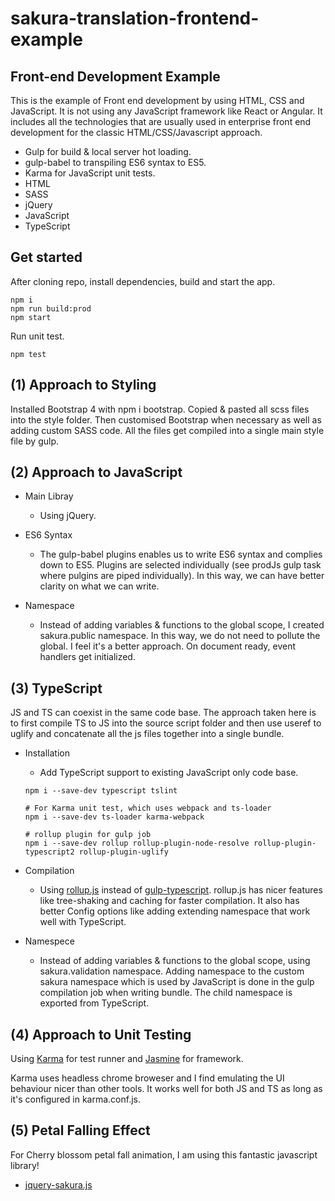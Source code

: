 # sakura-translation-frontend-example

## Front-end Development Example

This is the example of Front end development by using HTML, CSS and JavaScript. It is not using any JavaScript framework like React or Angular. It includes all the technologies that are usually used in enterprise front end development for the classic HTML/CSS/Javascript approach.

- Gulp for build & local server hot loading.
- gulp-babel to transpiling ES6 syntax to ES5.
- Karma for JavaScript unit tests.
- HTML
- SASS
- jQuery
- JavaScript
- TypeScript

## Get started

After cloning repo, install dependencies, build and start the app.
```
npm i
npm run build:prod
npm start
```

Run unit test.
```
npm test
```

## (1) Approach to Styling

Installed Bootstrap 4 with npm i bootstrap. Copied & pasted all scss files into the style folder. Then customised Bootstrap when necessary as well as adding custom SASS code. All the files get compiled into a single main style file by gulp.

## (2) Approach to JavaScript

- Main Libray

  * Using jQuery.

- ES6 Syntax

  * The gulp-babel plugins enables us to write ES6 syntax and complies down to ES5. Plugins are selected individually (see prodJs gulp task where pulgins are piped individually). In this way, we can have better clarity on what we can write.

- Namespace

  * Instead of adding variables & functions to the global scope, I created sakura.public namespace. In this way, we do not need to pollute the global. I feel it's a better approach. On document ready, event handlers get initialized.

## (3) TypeScript

JS and TS can coexist in the same code base. The approach taken here is to first compile TS to JS into the source script folder and then use useref to uglify and concatenate all the js files together into a single bundle.

- Installation

  * Add TypeScript support to existing JavaScript only code base.
  ```
  npm i --save-dev typescript tslint

  # For Karma unit test, which uses webpack and ts-loader
  npm i --save-dev ts-loader karma-webpack

  # rollup plugin for gulp job
  npm i --save-dev rollup rollup-plugin-node-resolve rollup-plugin-typescript2 rollup-plugin-uglify
  ```

- Compilation

  * Using [rollup.js](https://rollupjs.org/guide/en/#gulp) instead of [gulp-typescript](https://www.npmjs.com/package/gulp-typescript). rollup.js has nicer features like tree-shaking and caching for faster compilation. It also has better Config options like adding extending namespace that work well with TypeScript.

- Namespece

  * Instead of adding variables & functions to the global scope, using sakura.validation namespace. Adding namespace to the custom sakura namespace which is used by JavaScript is done in the gulp compilation job when writing bundle. The child namespace is exported from TypeScript.


## (4) Approach to Unit Testing

Using [Karma](https://karma-runner.github.io/latest/index.html) for test runner and [Jasmine](https://jasmine.github.io/2.0/introduction.html) for framework.

Karma uses headless chrome broweser and I find emulating the UI behaviour nicer than other tools. It works well for both JS and TS as long as it's configured in karma.conf.js.

## (5) Petal Falling Effect

For Cherry blossom petal fall animation, I am using this fantastic javascript library!

- [jquery-sakura.js](https://github.com/timoschaefer/jQuery-Sakura)




